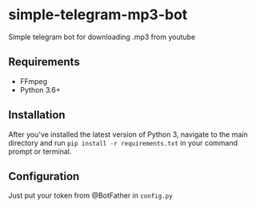 # simple-telegram-mp3-bot
Simple telegram bot for downloading .mp3 from youtube

## Requirements

* FFmpeg
* Python 3.6+

## Installation

After you've installed the latest version of Python 3, navigate to the main directory and run `pip install -r requirements.txt` in your command prompt or terminal.

## Configuration

Just put your token from @BotFather in `config.py`
